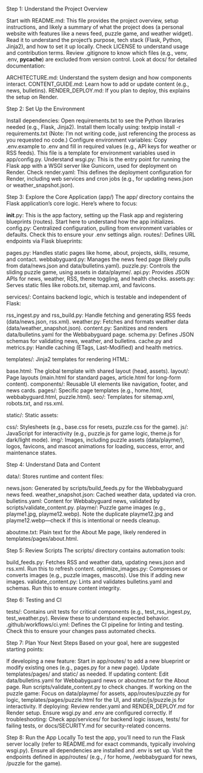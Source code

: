 Step 1: Understand the Project Overview

Start with README.md: This file provides the project overview, setup instructions, and likely a summary of what the project does (a personal website with features like a news feed, puzzle game, and weather widget). Read it to understand the project’s purpose, tech stack (Flask, Python, Jinja2), and how to set it up locally.
Check LICENSE to understand usage and contribution terms.
Review .gitignore to know which files (e.g., venv, .env, __pycache__) are excluded from version control.
Look at docs/ for detailed documentation:

ARCHITECTURE.md: Understand the system design and how components interact.
CONTENT_GUIDE.md: Learn how to add or update content (e.g., news, bulletins).
RENDER_DEPLOY.md: If you plan to deploy, this explains the setup on Render.



Step 2: Set Up the Environment

Install dependencies: Open requirements.txt to see the Python libraries needed (e.g., Flask, Jinja2). Install them locally using:
textpip install -r requirements.txt
(Note: I’m not writing code, just referencing the process as you requested no code.)
Configure environment variables: Copy .env.example to .env and fill in required values (e.g., API keys for weather or RSS feeds). This file is a template for environment variables used in app/config.py.
Understand wsgi.py: This is the entry point for running the Flask app with a WSGI server like Gunicorn, used for deployment on Render.
Check render.yaml: This defines the deployment configuration for Render, including web services and cron jobs (e.g., for updating news.json or weather_snapshot.json).

Step 3: Explore the Core Application (app/)
The app/ directory contains the Flask application’s core logic. Here’s where to focus:

__init__.py: This is the app factory, setting up the Flask app and registering blueprints (routes). Start here to understand how the app initializes.
config.py: Centralized configuration, pulling from environment variables or defaults. Check this to ensure your .env settings align.
routes/: Defines URL endpoints via Flask blueprints:

pages.py: Handles static pages like home, about, projects, skills, resume, and contact.
webbabyguard.py: Manages the news feed page (likely pulls from data/news.json and data/bulletins.yaml).
puzzle.py: Controls the sliding puzzle game, using assets in data/playme/.
api.py: Provides JSON APIs for news, weather, RSS, theme toggling, and health checks.
assets.py: Serves static files like robots.txt, sitemap.xml, and favicons.


services/: Contains backend logic, which is testable and independent of Flask:

rss_ingest.py and rss_build.py: Handle fetching and generating RSS feeds (data/news.json, rss.xml).
weather.py: Fetches and formats weather data (data/weather_snapshot.json).
content.py: Sanitizes and renders data/bulletins.yaml for the Webbabyguard page.
schema.py: Defines JSON schemas for validating news, weather, and bulletins.
cache.py and metrics.py: Handle caching (ETags, Last-Modified) and health metrics.


templates/: Jinja2 templates for rendering HTML:

base.html: The global template with shared layout (head, assets).
layout/: Page layouts (main.html for standard pages, article.html for long-form content).
components/: Reusable UI elements like navigation, footer, and news cards.
pages/: Specific page templates (e.g., home.html, webbabyguard.html, puzzle.html).
seo/: Templates for sitemap.xml, robots.txt, and rss.xml.


static/: Static assets:

css/: Stylesheets (e.g., base.css for resets, puzzle.css for the game).
js/: JavaScript for interactivity (e.g., puzzle.js for game logic, theme.js for dark/light mode).
img/: Images, including puzzle assets (data/playme/), logos, favicons, and mascot animations for loading, success, error, and maintenance states.



Step 4: Understand Data and Content

data/: Stores runtime and content files:

news.json: Generated by scripts/build_feeds.py for the Webbabyguard news feed.
weather_snapshot.json: Cached weather data, updated via cron.
bulletins.yaml: Content for Webbabyguard news, validated by scripts/validate_content.py.
playme/: Puzzle game images (e.g., playme1.jpg, playme12.webp). Note the duplicate playme12.jpg and playme12.webp—check if this is intentional or needs cleanup.


aboutme.txt: Plain text for the About Me page, likely rendered in templates/pages/about.html.

Step 5: Review Scripts
The scripts/ directory contains automation tools:

build_feeds.py: Fetches RSS and weather data, updating news.json and rss.xml. Run this to refresh content.
optimize_images.py: Compresses or converts images (e.g., puzzle images, mascots). Use this if adding new images.
validate_content.py: Lints and validates bulletins.yaml and schemas. Run this to ensure content integrity.

Step 6: Testing and CI

tests/: Contains unit tests for critical components (e.g., test_rss_ingest.py, test_weather.py). Review these to understand expected behavior.
.github/workflows/ci.yml: Defines the CI pipeline for linting and testing. Check this to ensure your changes pass automated checks.

Step 7: Plan Your Next Steps
Based on your goal, here are suggested starting points:

If developing a new feature: Start in app/routes/ to add a new blueprint or modify existing ones (e.g., pages.py for a new page). Update templates/pages/ and static/ as needed.
If updating content: Edit data/bulletins.yaml for Webbabyguard news or aboutme.txt for the About page. Run scripts/validate_content.py to check changes.
If working on the puzzle game: Focus on data/playme/ for assets, app/routes/puzzle.py for logic, templates/pages/puzzle.html for the UI, and static/js/puzzle.js for interactivity.
If deploying: Review render.yaml and RENDER_DEPLOY.md for Render setup. Ensure wsgi.py and .env are configured correctly.
If troubleshooting: Check app/services/ for backend logic issues, tests/ for failing tests, or docs/SECURITY.md for security-related concerns.

Step 8: Run the App Locally
To test the app, you’ll need to run the Flask server locally (refer to README.md for exact commands, typically involving wsgi.py). Ensure all dependencies are installed and .env is set up. Visit the endpoints defined in app/routes/ (e.g., / for home, /webbabyguard for news, /puzzle for the game).